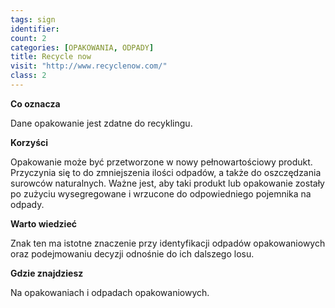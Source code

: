 ```yaml
---
tags: sign
identifier: 
count: 2
categories: [OPAKOWANIA, ODPADY]
title: Recycle now
visit: "http://www.recyclenow.com/"
class: 2
---
```

**Co oznacza**

Dane opakowanie jest zdatne do recyklingu.

**Korzyści**

Opakowanie może być przetworzone w nowy pełnowartościowy produkt. Przyczynia się to do zmniejszenia ilości odpadów, a także do oszczędzania surowców naturalnych. Ważne jest, aby taki produkt lub opakowanie zostały po zużyciu wysegregowane i wrzucone do odpowiedniego pojemnika na odpady.

**Warto wiedzieć**

Znak ten ma istotne znaczenie przy identyfikacji odpadów opakowaniowych oraz podejmowaniu decyzji odnośnie do ich dalszego losu.

**Gdzie znajdziesz**

Na opakowaniach i odpadach opakowaniowych.
